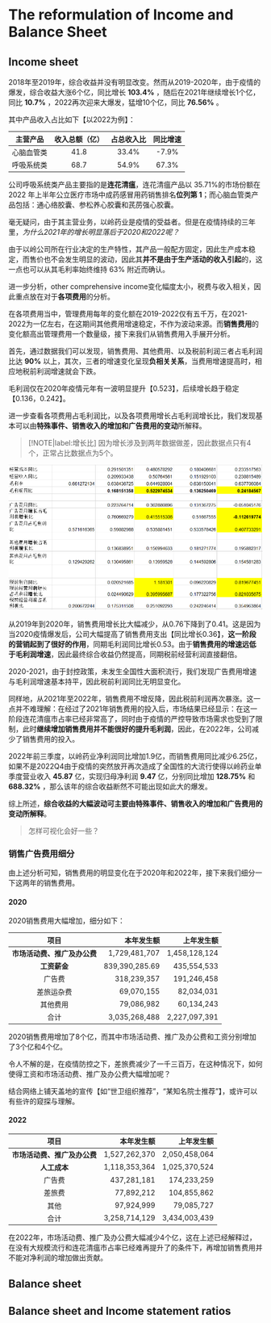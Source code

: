# The reformulation of Income and Balance Sheet





## Income sheet

2018年至2019年，综合收益并没有明显改变。然而从2019-2020年，由于疫情的爆发，综合收益大涨6个亿，同比增长 **103.4%** ，随后在2021年继续增长1个亿，同比 **10.7%** ，2022再次迎来大爆发，猛增10个亿，同比 **76.56%** 。

其中产品收入占比如下【以2022为例】：

<div class = 'centertable'>

| 主营产品 |收入总额（亿）|占总收入比|同比增速|
|:--:|:--:|:--:|:--:|
| 心脑血管类 |41.8|33.4%|-7.9%|
| 呼吸系统类 |68.7|54.9%|67.3%|

</div>

公司呼吸系统类产品主要指的是**连花清瘟**，连花清瘟产品以 35.71%的市场份额在 2022 年上半年公立医疗市场中成药感冒用药销售排名**位列第 1**；而心脑血管类产品包括：通心络胶囊、参松养心胶囊和芪苈强心胶囊。


毫无疑问，由于其主营业务，以岭药业是疫情的受益者。但是在疫情持续的三年里，*为什么2021年的增长明显落后于2020和2022呢？*


由于以岭公司所在行业决定的生产特性，其产品一般配方固定，因此生产成本稳定，而售价也不会发生明显的波动，因此其**并不是由于生产活动的收入引起**的，这一点也可以从其毛利率始终维持 63% 附近而确认。

进一步分析，other comprehensive income变化幅度太小，税费与收入相关，因此重点放在对于**各项费用**的分析。

在各项费用当中，管理费用每年的变化额在2019-2022仅有五千万，在2021-2022为一亿左右，在这期间其他费用增速稳定，不作为波动来源。而**销售费用**的变化额高出管理费用一个数量级，接下来我们从销售费用入手展开分析。

首先，通过数据我们可以发现，销售费用、其他费用、以及税前利润三者占毛利润比达 **90%** 以上，其次，三者的增速变化呈现**负相关关系**，当费用增速提高时，相应地税前利润增速就会下跌。

毛利润仅在2020年疫情元年有一波明显提升【0.523】，后续增长趋于稳定【0.136，0.242】。

进一步查看各项费用占毛利润比，以及各项费用增长占毛利润增长比，我们发现基本可以由**特殊事件、销售收入的增加和广告费用的变动**所解释。

> [!NOTE|label:增长比]
> 因为增长涉及到两年数据做差，因此数据点只有4个，正常占比数据点为5个。

<div align = 'center'>

![](../../image/20230506FS1.png)
</div>

从2019年到2020年，销售费用增长比大幅减少，从0.76下降到了0.41。这是因为当2020疫情爆发后，公司大幅提高了销售费用支出【同比增长0.36】，**这一阶段的营销起到了很好的作用**，同期毛利润同比增长0.53。由于**销售费用的增速远低于毛利润增速**，因此最终综合收益仍然提高，同期税前经营利润直接翻倍。

2020-2021，由于封控政策，未发生全国性大面积流行，我们发现广告费用增速与毛利润增速基本持平，因此税前利润同比无明显变化。

同样地，从2021年至2022年，销售费用不增反降，因此税前利润再次暴涨。这一点并不难理解：在经过了2021年销售费用的投入后，市场结果已经显示：在这一阶段连花清瘟市占率已经非常高了，同时由于疫情的严控导致市场需求也受到了限制，此时**继续增加销售费用并不能很好的提升毛利润**，因此，在2022年，公司减少了销售费用的投入。

2022年前三季度，以岭药业净利润同比增加1.9亿，而销售费用同比减少6.25亿，如果不是2022Q4由于疫情的突然放开再次造成了全国性的大流行使得以岭药业单季度营业收入 **45.87** 亿，实现归母净利润 **9.47** 亿，分别同比增加 **128.75%** 和 **688.32%** ，那么该年的综合收益断然不可能出现如此大的爆发。


综上所述，**综合收益的大幅波动可主要由特殊事件、销售收入的增加和广告费用的变动所解释**。

> 怎样可视化会好一些？


### 销售广告费用细分 <!-- {docsify-ignore} -->

由上述分析可知，销售费用的明显变化在于2020年和2022年，接下来我们细分一下这两年的销售费用。


#### 2020 <!-- {docsify-ignore} -->

2020销售费用大幅增加，细分如下：

<div class = 'centertable'>

| 项目 |本年发生额|上年发生额|
|:--:|--:|--:|
| **市场活动费、推广及办公费** |1,729,481,707|1,458,128,124|
| **工资薪金** |839,390,285.69|435,554,533|
|广告费|318,239,357|191,246,458|
|差旅运杂费|69,070,155|82,034,031|
|其他费用|79,086,982|60,134,243|
|合计|3,035,268,488|2,227,097,391|

</div>

2020销售费用增加了8个亿，而其中市场活动费、推广及办公费和工资分别增加了3个亿和4个亿。

令人不解的是，在疫情防控之下，差旅费减少了一千三百万，在这种情况下，如何使得工资和市场活动费、推广及办公费大幅增加呢？

结合网络上铺天盖地的宣传【如“世卫组织推荐”，“某知名院士推荐”】，或许可以有些许的窥探与理解。

#### 2022 <!-- {docsify-ignore} -->

<div class = 'centertable'>

| 项目 |本年发生额|上年发生额|
|:--:|--:|--:|
| **市场活动费、推广及办公费** |1,527,262,370|2,050,458,064|
| **人工成本** |1,118,353,364|1,025,370,524|
|广告费|437,281,181|174,233,259|
|差旅费|77,892,212|104,855,862|
|其他|97,924,999|79,085,727|
|合计|3,258,714,129|3,434,003,439|

</div>

在2022年，市场活动费、推广及办公费大幅减少4个亿，这在上述已经解释过，在没有大规模流行和连花清瘟市占率已经难再提升了的条件下，再增加销售费用并不能对净利润的增加做出贡献。


## Balance sheet






## Balance sheet and Income statement ratios







